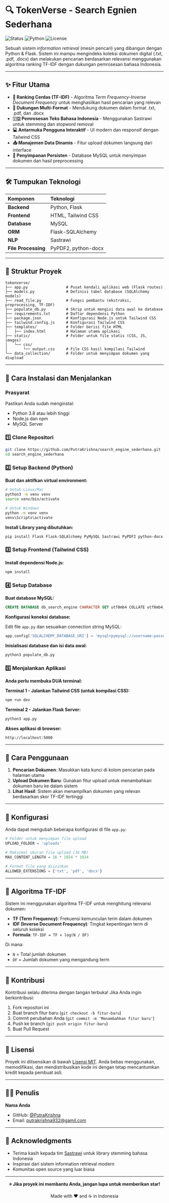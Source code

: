 # 🔍 TokenVerse - Search Egnien Sederhana

![Status](https://img.shields.io/badge/status-active-success.svg)
![Python](https://img.shields.io/badge/python-3.8+-blue.svg)
![License](https://img.shields.io/badge/license-MIT-blue.svg)

Sebuah sistem *information retrieval* (mesin pencari) yang dibangun dengan Python & Flask. Sistem ini mampu mengindeks koleksi dokumen digital (.txt, .pdf, .docx) dan melakukan pencarian berdasarkan relevansi menggunakan algoritma ranking TF-IDF dengan dukungan pemrosesan bahasa Indonesia.

---

## ✨ Fitur Utama

- **🎯 Ranking Cerdas (TF-IDF)** - Algoritma *Term Frequency-Inverse Document Frequency* untuk menghasilkan hasil pencarian yang relevan
- **📁 Dukungan Multi-Format** - Mendukung dokumen dalam format .txt, .pdf, dan .docx
- **🇮🇩 Pemrosesan Teks Bahasa Indonesia** - Menggunakan Sastrawi untuk stemming dan stopword removal
- **💻 Antarmuka Pengguna Interaktif** - UI modern dan responsif dengan Tailwind CSS
- **📤 Manajemen Data Dinamis** - Fitur upload dokumen langsung dari interface
- **💾 Penyimpanan Persisten** - Database MySQL untuk menyimpan dokumen dan hasil preprocessing

---

## 🛠️ Tumpukan Teknologi

| Komponen | Teknologi |
|:---------|:----------|
| **Backend** | Python, Flask |
| **Frontend** | HTML, Tailwind CSS |
| **Database** | MySQL |
| **ORM** | Flask-SQLAlchemy |
| **NLP** | Sastrawi |
| **File Processing** | PyPDF2, python-docx |

---

## 📂 Struktur Proyek

```
tokenverse/
├── app.py                 # Pusat kendali aplikasi web (Flask routes)
├── models.py              # Definisi tabel database (SQLAlchemy models)
├── read_file.py           # Fungsi pembantu (ekstraksi, preprocessing, TF-IDF)
├── populate_db.py         # Skrip untuk mengisi data awal ke database
├── requirements.txt       # Daftar dependensi Python
├── package.json           # Konfigurasi Node.js untuk Tailwind CSS
├── tailwind.config.js     # Konfigurasi Tailwind CSS
├── templates/             # Folder berisi file HTML
│   ├── index.html         # Halaman utama aplikasi
├── static/                # Folder untuk file statis (CSS, JS, images)
│   └── css/
│       └── output.css     # File CSS hasil kompilasi Tailwind
└── data_collection/       # Folder untuk menyimpan dokumen yang diupload
```

---

## 🚀 Cara Instalasi dan Menjalankan

### Prasyarat

Pastikan Anda sudah menginstal:
- Python 3.8 atau lebih tinggi
- Node.js dan npm
- MySQL Server

### 1️⃣ Clone Repositori

```bash
git clone https://github.com/PutraKrishna/search_engine_sederhana.git
cd search_engine_sederhana
```

### 2️⃣ Setup Backend (Python)

**Buat dan aktifkan virtual environment:**

```bash
# Untuk Linux/Mac
python3 -m venv venv
source venv/bin/activate

# Untuk Windows
python -m venv venv
venv\Scripts\activate
```

**Install Library yang dibutuhkan:**

```bash
pip install Flask Flask-SQLAlchemy PyMySQL Sastrawi PyPDF2 python-docx
```

### 3️⃣ Setup Frontend (Tailwind CSS)

**Install dependensi Node.js:**

```bash
npm install
```

### 4️⃣ Setup Database

**Buat database MySQL:**

```sql
CREATE DATABASE db_search_engine CHARACTER SET utf8mb4 COLLATE utf8mb4_unicode_ci;
```

**Konfigurasi koneksi database:**

Edit file `app.py` dan sesuaikan connection string MySQL:

```python
app.config['SQLALCHEMY_DATABASE_URI'] = 'mysql+pymysql://username:password@localhost/tokenverse_db'
```

**Inisialisasi database dan isi data awal:**

```bash
python3 populate_db.py
```

### 5️⃣ Menjalankan Aplikasi

**Anda perlu membuka DUA terminal:**

**Terminal 1 - Jalankan Tailwind CSS (untuk kompilasi CSS):**

```bash
npm run dev
```

**Terminal 2 - Jalankan Flask Server:**

```bash
python3 app.py
```

**Akses aplikasi di browser:**

```
http://localhost:5000
```

---

## 📖 Cara Penggunaan

1. **Pencarian Dokumen**: Masukkan kata kunci di kolom pencarian pada halaman utama
2. **Upload Dokumen Baru**: Gunakan fitur upload untuk menambahkan dokumen baru ke dalam sistem
3. **Lihat Hasil**: Sistem akan menampilkan dokumen yang relevan berdasarkan skor TF-IDF tertinggi

---

## 🔧 Konfigurasi

Anda dapat mengubah beberapa konfigurasi di file `app.py`:

```python
# Folder untuk menyimpan file upload
UPLOAD_FOLDER = 'uploads'

# Maksimal ukuran file upload (16 MB)
MAX_CONTENT_LENGTH = 16 * 1024 * 1024

# Format file yang diizinkan
ALLOWED_EXTENSIONS = {'txt', 'pdf', 'docx'}
```

---

## 🧪 Algoritma TF-IDF

Sistem ini menggunakan algoritma TF-IDF untuk menghitung relevansi dokumen:

- **TF (Term Frequency)**: Frekuensi kemunculan term dalam dokumen
- **IDF (Inverse Document Frequency)**: Tingkat kepentingan term di seluruh koleksi
- **Formula**: `TF-IDF = TF × log(N / DF)`

Di mana:
- `N` = Total jumlah dokumen
- `DF` = Jumlah dokumen yang mengandung term

---

## 🤝 Kontribusi

Kontribusi selalu diterima dengan tangan terbuka! Jika Anda ingin berkontribusi:

1. Fork repositori ini
2. Buat branch fitur baru (`git checkout -b fitur-baru`)
3. Commit perubahan Anda (`git commit -m 'Menambahkan fitur baru'`)
4. Push ke branch (`git push origin fitur-baru`)
5. Buat Pull Request

---

## 📝 Lisensi

Proyek ini dilisensikan di bawah [Lisensi MIT](LICENSE). Anda bebas menggunakan, memodifikasi, dan mendistribusikan kode ini dengan tetap mencantumkan kredit kepada pembuat asli.

---

## 👨‍💻 Penulis

**Nama Anda**
- GitHub: [@PutraKrishna](https://github.com/PutraKrishna)
- Email: putrakrishna932@gamil.com

---

## 🙏 Acknowledgments

- Terima kasih kepada tim [Sastrawi](https://github.com/sastrawi/sastrawi) untuk library stemming bahasa Indonesia
- Inspirasi dari sistem information retrieval modern
- Komunitas open source yang luar biasa

---

<div align="center">
  
**⭐ Jika proyek ini membantu Anda, jangan lupa untuk memberikan star!**

Made with ❤️ and ☕ in Indonesia

</div>



